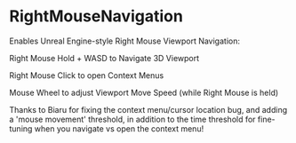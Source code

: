 # RightMouseNavigation
Enables Unreal Engine-style Right Mouse Viewport Navigation:

Right Mouse Hold + WASD to Navigate 3D Viewport

Right Mouse Click to open Context Menus

Mouse Wheel to adjust Viewport Move Speed (while Right Mouse is held)

Thanks to Biaru for fixing the context menu/cursor location bug, and adding a 'mouse movement' threshold, in addition to the time threshold for fine-tuning when you navigate vs open the context menu!
